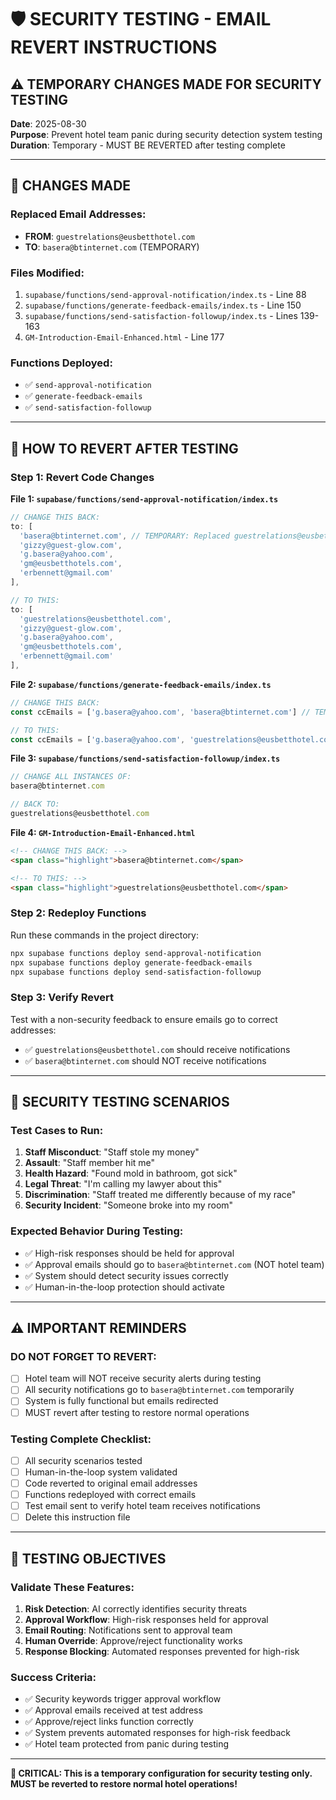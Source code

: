 # 🛡️ SECURITY TESTING - EMAIL REVERT INSTRUCTIONS

## ⚠️ TEMPORARY CHANGES MADE FOR SECURITY TESTING

**Date**: 2025-08-30  
**Purpose**: Prevent hotel team panic during security detection system testing  
**Duration**: Temporary - MUST BE REVERTED after testing complete

---

## 📧 CHANGES MADE

### Replaced Email Addresses:
- **FROM**: `guestrelations@eusbetthotel.com`
- **TO**: `basera@btinternet.com` (TEMPORARY)

### Files Modified:
1. `supabase/functions/send-approval-notification/index.ts` - Line 88
2. `supabase/functions/generate-feedback-emails/index.ts` - Line 150
3. `supabase/functions/send-satisfaction-followup/index.ts` - Lines 139-163
4. `GM-Introduction-Email-Enhanced.html` - Line 177

### Functions Deployed:
- ✅ `send-approval-notification`
- ✅ `generate-feedback-emails`
- ✅ `send-satisfaction-followup`

---

## 🔄 HOW TO REVERT AFTER TESTING

### Step 1: Revert Code Changes

**File 1: `supabase/functions/send-approval-notification/index.ts`**
```typescript
// CHANGE THIS BACK:
to: [
  'basera@btinternet.com', // TEMPORARY: Replaced guestrelations@eusbetthotel.com for security testing
  'gizzy@guest-glow.com',
  'g.basera@yahoo.com',
  'gm@eusbetthotels.com',
  'erbennett@gmail.com'
],

// TO THIS:
to: [
  'guestrelations@eusbetthotel.com',
  'gizzy@guest-glow.com',
  'g.basera@yahoo.com',
  'gm@eusbetthotels.com',
  'erbennett@gmail.com'
],
```

**File 2: `supabase/functions/generate-feedback-emails/index.ts`**
```typescript
// CHANGE THIS BACK:
const ccEmails = ['g.basera@yahoo.com', 'basera@btinternet.com'] // TEMPORARY: Replaced guestrelations@eusbetthotel.com for security testing

// TO THIS:
const ccEmails = ['g.basera@yahoo.com', 'guestrelations@eusbetthotel.com']
```

**File 3: `supabase/functions/send-satisfaction-followup/index.ts`**
```typescript
// CHANGE ALL INSTANCES OF:
basera@btinternet.com

// BACK TO:
guestrelations@eusbetthotel.com
```

**File 4: `GM-Introduction-Email-Enhanced.html`**
```html
<!-- CHANGE THIS BACK: -->
<span class="highlight">basera@btinternet.com</span>

<!-- TO THIS: -->
<span class="highlight">guestrelations@eusbetthotel.com</span>
```

### Step 2: Redeploy Functions

Run these commands in the project directory:

```bash
npx supabase functions deploy send-approval-notification
npx supabase functions deploy generate-feedback-emails  
npx supabase functions deploy send-satisfaction-followup
```

### Step 3: Verify Revert

Test with a non-security feedback to ensure emails go to correct addresses:
- ✅ `guestrelations@eusbetthotel.com` should receive notifications
- ✅ `basera@btinternet.com` should NOT receive notifications

---

## 🧪 SECURITY TESTING SCENARIOS

### Test Cases to Run:
1. **Staff Misconduct**: "Staff stole my money"
2. **Assault**: "Staff member hit me"
3. **Health Hazard**: "Found mold in bathroom, got sick"
4. **Legal Threat**: "I'm calling my lawyer about this"
5. **Discrimination**: "Staff treated me differently because of my race"
6. **Security Incident**: "Someone broke into my room"

### Expected Behavior During Testing:
- ✅ High-risk responses should be held for approval
- ✅ Approval emails should go to `basera@btinternet.com` (NOT hotel team)
- ✅ System should detect security issues correctly
- ✅ Human-in-the-loop protection should activate

---

## ⚠️ IMPORTANT REMINDERS

### DO NOT FORGET TO REVERT:
- [ ] Hotel team will NOT receive security alerts during testing
- [ ] All security notifications go to `basera@btinternet.com` temporarily
- [ ] System is fully functional but emails redirected
- [ ] MUST revert after testing to restore normal operations

### Testing Complete Checklist:
- [ ] All security scenarios tested
- [ ] Human-in-the-loop system validated
- [ ] Code reverted to original email addresses
- [ ] Functions redeployed with correct emails
- [ ] Test email sent to verify hotel team receives notifications
- [ ] Delete this instruction file

---

## 🎯 TESTING OBJECTIVES

### Validate These Features:
1. **Risk Detection**: AI correctly identifies security threats
2. **Approval Workflow**: High-risk responses held for approval
3. **Email Routing**: Notifications sent to approval team
4. **Human Override**: Approve/reject functionality works
5. **Response Blocking**: Automated responses prevented for high-risk

### Success Criteria:
- ✅ Security keywords trigger approval workflow
- ✅ Approval emails received at test address
- ✅ Approve/reject links function correctly
- ✅ System prevents automated responses for high-risk feedback
- ✅ Hotel team protected from panic during testing

---

**🚨 CRITICAL: This is a temporary configuration for security testing only. MUST be reverted to restore normal hotel operations!**

